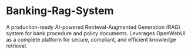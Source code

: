 # Banking-Rag-System
A production-ready AI-powered Retrieval-Augmented Generation (RAG) system for bank procedure and policy documents. Leverages OpenWebUI as a complete platform for secure, compliant, and efficient knowledge retrieval.
